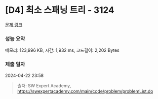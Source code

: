# [D4] 최소 스패닝 트리 - 3124 

[문제 링크](https://swexpertacademy.com/main/code/problem/problemDetail.do?contestProbId=AV_mSnmKUckDFAWb) 

### 성능 요약

메모리: 123,996 KB, 시간: 1,932 ms, 코드길이: 2,202 Bytes

### 제출 일자

2024-04-22 23:58



> 출처: SW Expert Academy, https://swexpertacademy.com/main/code/problem/problemList.do